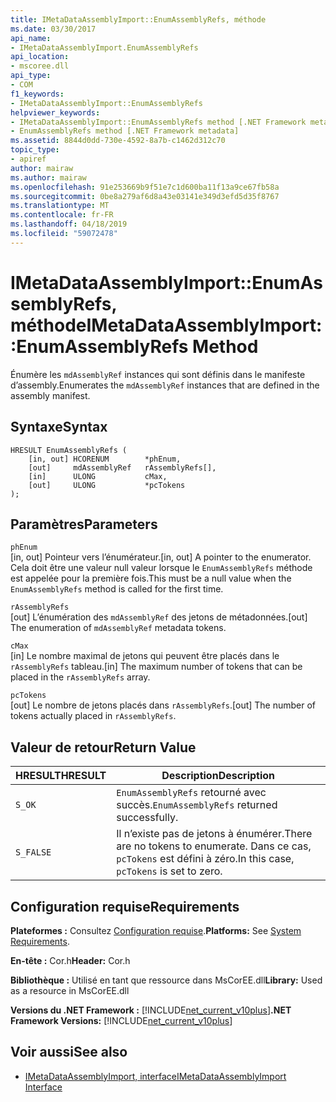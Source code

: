 ```yaml
---
title: IMetaDataAssemblyImport::EnumAssemblyRefs, méthode
ms.date: 03/30/2017
api_name:
- IMetaDataAssemblyImport.EnumAssemblyRefs
api_location:
- mscoree.dll
api_type:
- COM
f1_keywords:
- IMetaDataAssemblyImport::EnumAssemblyRefs
helpviewer_keywords:
- IMetaDataAssemblyImport::EnumAssemblyRefs method [.NET Framework metadata]
- EnumAssemblyRefs method [.NET Framework metadata]
ms.assetid: 8844d0dd-730e-4592-8a7b-c1462d312c70
topic_type:
- apiref
author: mairaw
ms.author: mairaw
ms.openlocfilehash: 91e253669b9f51e7c1d600ba11f13a9ce67fb58a
ms.sourcegitcommit: 0be8a279af6d8a43e03141e349d3efd5d35f8767
ms.translationtype: MT
ms.contentlocale: fr-FR
ms.lasthandoff: 04/18/2019
ms.locfileid: "59072478"
---
```

# <a name="imetadataassemblyimportenumassemblyrefs-method"></a><span data-ttu-id="4ee0e-102">IMetaDataAssemblyImport::EnumAssemblyRefs, méthode</span><span class="sxs-lookup"><span data-stu-id="4ee0e-102">IMetaDataAssemblyImport::EnumAssemblyRefs Method</span></span>
<span data-ttu-id="4ee0e-103">Énumère les `mdAssemblyRef` instances qui sont définis dans le manifeste d’assembly.</span><span class="sxs-lookup"><span data-stu-id="4ee0e-103">Enumerates the `mdAssemblyRef` instances that are defined in the assembly manifest.</span></span>  
  
## <a name="syntax"></a><span data-ttu-id="4ee0e-104">Syntaxe</span><span class="sxs-lookup"><span data-stu-id="4ee0e-104">Syntax</span></span>  
  
```  
HRESULT EnumAssemblyRefs (  
    [in, out] HCORENUM        *phEnum,   
    [out]     mdAssemblyRef   rAssemblyRefs[],   
    [in]      ULONG           cMax,   
    [out]     ULONG           *pcTokens  
);  
```  
  
## <a name="parameters"></a><span data-ttu-id="4ee0e-105">Paramètres</span><span class="sxs-lookup"><span data-stu-id="4ee0e-105">Parameters</span></span>  
 `phEnum`  
 <span data-ttu-id="4ee0e-106">[in, out] Pointeur vers l’énumérateur.</span><span class="sxs-lookup"><span data-stu-id="4ee0e-106">[in, out] A pointer to the enumerator.</span></span> <span data-ttu-id="4ee0e-107">Cela doit être une valeur null valeur lorsque le `EnumAssemblyRefs` méthode est appelée pour la première fois.</span><span class="sxs-lookup"><span data-stu-id="4ee0e-107">This must be a null value when the `EnumAssemblyRefs` method is called for the first time.</span></span>  
  
 `rAssemblyRefs`  
 <span data-ttu-id="4ee0e-108">[out] L’énumération des `mdAssemblyRef` des jetons de métadonnées.</span><span class="sxs-lookup"><span data-stu-id="4ee0e-108">[out] The enumeration of `mdAssemblyRef` metadata tokens.</span></span>  
  
 `cMax`  
 <span data-ttu-id="4ee0e-109">[in] Le nombre maximal de jetons qui peuvent être placés dans le `rAssemblyRefs` tableau.</span><span class="sxs-lookup"><span data-stu-id="4ee0e-109">[in] The maximum number of tokens that can be placed in the `rAssemblyRefs` array.</span></span>  
  
 `pcTokens`  
 <span data-ttu-id="4ee0e-110">[out] Le nombre de jetons placés dans `rAssemblyRefs`.</span><span class="sxs-lookup"><span data-stu-id="4ee0e-110">[out] The number of tokens actually placed in `rAssemblyRefs`.</span></span>  
  
## <a name="return-value"></a><span data-ttu-id="4ee0e-111">Valeur de retour</span><span class="sxs-lookup"><span data-stu-id="4ee0e-111">Return Value</span></span>  
  
|<span data-ttu-id="4ee0e-112">HRESULT</span><span class="sxs-lookup"><span data-stu-id="4ee0e-112">HRESULT</span></span>|<span data-ttu-id="4ee0e-113">Description</span><span class="sxs-lookup"><span data-stu-id="4ee0e-113">Description</span></span>|  
|-------------|-----------------|  
|`S_OK`|<span data-ttu-id="4ee0e-114">`EnumAssemblyRefs` retourné avec succès.</span><span class="sxs-lookup"><span data-stu-id="4ee0e-114">`EnumAssemblyRefs` returned successfully.</span></span>|  
|`S_FALSE`|<span data-ttu-id="4ee0e-115">Il n’existe pas de jetons à énumérer.</span><span class="sxs-lookup"><span data-stu-id="4ee0e-115">There are no tokens to enumerate.</span></span> <span data-ttu-id="4ee0e-116">Dans ce cas, `pcTokens` est défini à zéro.</span><span class="sxs-lookup"><span data-stu-id="4ee0e-116">In this case, `pcTokens` is set to zero.</span></span>|  
  
## <a name="requirements"></a><span data-ttu-id="4ee0e-117">Configuration requise</span><span class="sxs-lookup"><span data-stu-id="4ee0e-117">Requirements</span></span>  
 <span data-ttu-id="4ee0e-118">**Plateformes :** Consultez [Configuration requise](../../../../docs/framework/get-started/system-requirements.md).</span><span class="sxs-lookup"><span data-stu-id="4ee0e-118">**Platforms:** See [System Requirements](../../../../docs/framework/get-started/system-requirements.md).</span></span>  
  
 <span data-ttu-id="4ee0e-119">**En-tête :** Cor.h</span><span class="sxs-lookup"><span data-stu-id="4ee0e-119">**Header:** Cor.h</span></span>  
  
 <span data-ttu-id="4ee0e-120">**Bibliothèque :** Utilisé en tant que ressource dans MsCorEE.dll</span><span class="sxs-lookup"><span data-stu-id="4ee0e-120">**Library:** Used as a resource in MsCorEE.dll</span></span>  
  
 <span data-ttu-id="4ee0e-121">**Versions du .NET Framework :** [!INCLUDE[net_current_v10plus](../../../../includes/net-current-v10plus-md.md)]</span><span class="sxs-lookup"><span data-stu-id="4ee0e-121">**.NET Framework Versions:** [!INCLUDE[net_current_v10plus](../../../../includes/net-current-v10plus-md.md)]</span></span>  
  
## <a name="see-also"></a><span data-ttu-id="4ee0e-122">Voir aussi</span><span class="sxs-lookup"><span data-stu-id="4ee0e-122">See also</span></span>

- [<span data-ttu-id="4ee0e-123">IMetaDataAssemblyImport, interface</span><span class="sxs-lookup"><span data-stu-id="4ee0e-123">IMetaDataAssemblyImport Interface</span></span>](../../../../docs/framework/unmanaged-api/metadata/imetadataassemblyimport-interface.md)
